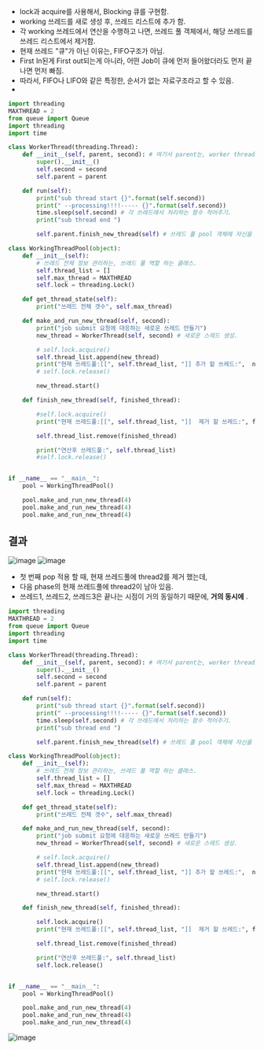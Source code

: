 
- lock과 acquire를 사용해서, Blocking 큐를 구현함.
- working 쓰레드를 새로 생성 후, 쓰레드 리스트에 추가 함. 
- 각 working 쓰레드에서 연산을 수행하고 나면, 쓰레드 풀 객체에서, 해당 쓰레드를 쓰레드 리스트에서 제거함.  
- 현재 쓰레드 "큐"가 아닌 이유는, FIFO구조가 아님.
- First In된게 First out되는게 아니라, 어떤 Job이 큐에 먼저 들어왔더라도 먼저 끝나면 먼저 빠짐.
- 따라서, FIFO나 LIFO와 같은 특정한, 순서가 없는 자료구조라고 할 수 있음.
- 

```python 
import threading
MAXTHREAD = 2
from queue import Queue
import threading
import time

class WorkerThread(threading.Thread):
    def __init__(self, parent, second): # 여기서 parent는, worker thread를 생성한 쓰레드 풀 객체 .
        super().__init__()
        self.second = second
        self.parent = parent

    def run(self):
        print("sub thread start {}".format(self.second))
        print(" --processing!!!!----- {}".format(self.second))
        time.sleep(self.second) # 각 쓰레드에서 처리하는 함수 적어주기.
        print("sub thread end ")

        self.parent.finish_new_thread(self) # 쓰레드 풀 pool 객체에 자신을 전달해서, 쓰레드 풀의 working queue에서 remove 시킴
```

```python
class WorkingThreadPool(object):
    def __init__(self):
        # 쓰레드 전체 정보 관리하는, 쓰레드 풀 역할 하는 클래스.
        self.thread_list = []
        self.max_thread = MAXTHREAD
        self.lock = threading.Lock()

    def get_thread_state(self):
        print("쓰레드 전체 갯수", self.max_thread)

    def make_and_run_new_thread(self, second):
        print("job submit 요청에 대응하는 새로운 쓰레드 만들기")
        new_thread = WorkerThread(self, second) # 새로운 스레드 생성.

        # self.lock.acquire()
        self.thread_list.append(new_thread)
        print("현재 쓰레드풀:[[", self.thread_list, "]] 추가 할 쓰레드:",  new_thread)
        # self.lock.release()

        new_thread.start()

    def finish_new_thread(self, finished_thread):

        #self.lock.acquire()
        print("현재 쓰레드풀:[[", self.thread_list, "]]  제거 할 쓰레드:", finished_thread)

        self.thread_list.remove(finished_thread)

        print("연산후 쓰레드풀:", self.thread_list)
        #self.lock.release()


if __name__ == "__main__":
    pool = WorkingThreadPool()

    pool.make_and_run_new_thread(4)
    pool.make_and_run_new_thread(4)
    pool.make_and_run_new_thread(4)

```

## 결과

![image](https://user-images.githubusercontent.com/15938354/127849926-9fe7e9e1-ee5f-42ff-b74d-deadfac35e7b.png)
![image](https://user-images.githubusercontent.com/15938354/127854483-901012bf-74ca-4ed3-be7c-3970c41d360a.png)


- 첫 번째 pop 적용 할 때, 현재 쓰레드풀에 thread2를 제거 했는데, 
- 다음 phase의 현재 쓰레드풀에 thread2이 남아 있음. 
- 쓰레드1, 쓰레드2, 쓰레드3은 끝나는 시점이 거의 동일하기 때문에, **거의 동시에**  . 


```python 
import threading
MAXTHREAD = 2
from queue import Queue
import threading
import time

class WorkerThread(threading.Thread):
    def __init__(self, parent, second): # 여기서 parent는, worker thread를 생성한 쓰레드 풀 객체 .
        super().__init__()
        self.second = second
        self.parent = parent

    def run(self):
        print("sub thread start {}".format(self.second))
        print(" --processing!!!!----- {}".format(self.second))
        time.sleep(self.second) # 각 쓰레드에서 처리하는 함수 적어주기.
        print("sub thread end ")

        self.parent.finish_new_thread(self) # 쓰레드 풀 pool 객체에 자신을 전달해서, 쓰레드 풀의 working queue에서 remove 시킴
```

```python
class WorkingThreadPool(object):
    def __init__(self):
        # 쓰레드 전체 정보 관리하는, 쓰레드 풀 역할 하는 클래스.
        self.thread_list = []
        self.max_thread = MAXTHREAD
        self.lock = threading.Lock()

    def get_thread_state(self):
        print("쓰레드 전체 갯수", self.max_thread)

    def make_and_run_new_thread(self, second):
        print("job submit 요청에 대응하는 새로운 쓰레드 만들기")
        new_thread = WorkerThread(self, second) # 새로운 스레드 생성.

        # self.lock.acquire()
        self.thread_list.append(new_thread)
        print("현재 쓰레드풀:[[", self.thread_list, "]] 추가 할 쓰레드:",  new_thread)
        # self.lock.release()

        new_thread.start()

    def finish_new_thread(self, finished_thread):

        self.lock.acquire()
        print("현재 쓰레드풀:[[", self.thread_list, "]]  제거 할 쓰레드:", finished_thread)

        self.thread_list.remove(finished_thread)

        print("연산후 쓰레드풀:", self.thread_list)
        self.lock.release()


if __name__ == "__main__":
    pool = WorkingThreadPool()

    pool.make_and_run_new_thread(4)
    pool.make_and_run_new_thread(4)
    pool.make_and_run_new_thread(4)

```

![image](https://user-images.githubusercontent.com/15938354/127850138-b1c540b2-4db1-4dd8-abf1-74b706759d8e.png)

